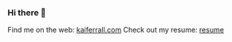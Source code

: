 ### Hi there 👋

Find me on the web: <a href="http://kaiferrall.com">kaiferrall.com</a>
Check out my resume: <a href="http://kaiferrall.com/KaiFerrall.pdf">resume</a>


